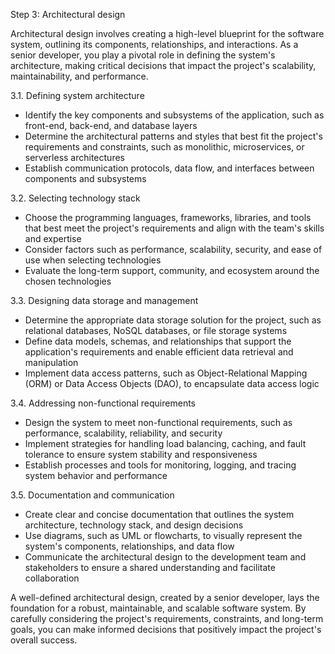 Step 3: Architectural design

Architectural design involves creating a high-level blueprint for the software system, outlining its components, relationships, and interactions. As a senior developer, you play a pivotal role in defining the system's architecture, making critical decisions that impact the project's scalability, maintainability, and performance.

3.1. Defining system architecture
- Identify the key components and subsystems of the application, such as front-end, back-end, and database layers
- Determine the architectural patterns and styles that best fit the project's requirements and constraints, such as monolithic, microservices, or serverless architectures
- Establish communication protocols, data flow, and interfaces between components and subsystems

3.2. Selecting technology stack
- Choose the programming languages, frameworks, libraries, and tools that best meet the project's requirements and align with the team's skills and expertise
- Consider factors such as performance, scalability, security, and ease of use when selecting technologies
- Evaluate the long-term support, community, and ecosystem around the chosen technologies

3.3. Designing data storage and management
- Determine the appropriate data storage solution for the project, such as relational databases, NoSQL databases, or file storage systems
- Define data models, schemas, and relationships that support the application's requirements and enable efficient data retrieval and manipulation
- Implement data access patterns, such as Object-Relational Mapping (ORM) or Data Access Objects (DAO), to encapsulate data access logic

3.4. Addressing non-functional requirements
- Design the system to meet non-functional requirements, such as performance, scalability, reliability, and security
- Implement strategies for handling load balancing, caching, and fault tolerance to ensure system stability and responsiveness
- Establish processes and tools for monitoring, logging, and tracing system behavior and performance

3.5. Documentation and communication
- Create clear and concise documentation that outlines the system architecture, technology stack, and design decisions
- Use diagrams, such as UML or flowcharts, to visually represent the system's components, relationships, and data flow
- Communicate the architectural design to the development team and stakeholders to ensure a shared understanding and facilitate collaboration

A well-defined architectural design, created by a senior developer, lays the foundation for a robust, maintainable, and scalable software system. By carefully considering the project's requirements, constraints, and long-term goals, you can make informed decisions that positively impact the project's overall success.
